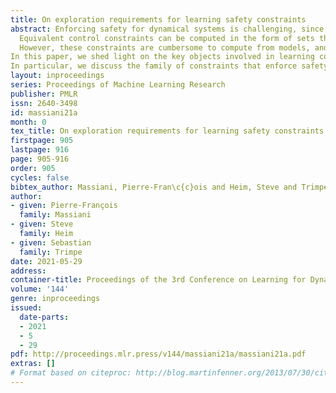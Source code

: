 ```yaml
---
title: On exploration requirements for learning safety constraints
abstract: Enforcing safety for dynamical systems is challenging, since it requires constraint satisfaction along trajectory predictions.
  Equivalent control constraints can be computed in the form of sets that enforce positive invariance, and can thus guarantee safety in feedback controllers without predictions.
  However, these constraints are cumbersome to compute from models, and it is not yet well established how to infer constraints from data.
In this paper, we shed light on the key objects involved in learning control constraints from data in a model-free setting.
In particular, we discuss the family of constraints that enforce safety in the context of a nominal control policy, and expose that these constraints do not need to be accurate everywhere. They only need to correctly exclude a subset of the state-actions that would cause failure, which we call the critical set.
layout: inproceedings
series: Proceedings of Machine Learning Research
publisher: PMLR
issn: 2640-3498
id: massiani21a
month: 0
tex_title: On exploration requirements for learning safety constraints
firstpage: 905
lastpage: 916
page: 905-916
order: 905
cycles: false
bibtex_author: Massiani, Pierre-Fran\c{c}ois and Heim, Steve and Trimpe, Sebastian
author:
- given: Pierre-François
  family: Massiani
- given: Steve
  family: Heim
- given: Sebastian
  family: Trimpe
date: 2021-05-29
address:
container-title: Proceedings of the 3rd Conference on Learning for Dynamics and Control
volume: '144'
genre: inproceedings
issued:
  date-parts:
  - 2021
  - 5
  - 29
pdf: http://proceedings.mlr.press/v144/massiani21a/massiani21a.pdf
extras: []
# Format based on citeproc: http://blog.martinfenner.org/2013/07/30/citeproc-yaml-for-bibliographies/
---
```

